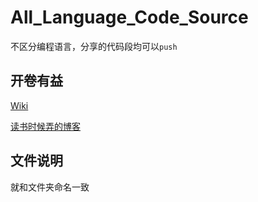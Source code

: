 # All_Language_Code_Source

不区分编程语言，分享的代码段均可以`push`



## 开卷有益

[Wiki](holdyounger.github.io)

[读书时候弄的博客](fole-del.github.io)





## 文件说明

就和文件夹命名一致
